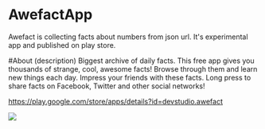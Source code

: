 # AwefactApp
Awefact is collecting facts about numbers from json url. It's experimental app and published on play store.

#About (description)
Biggest archive of daily facts. This free app gives you thousands of strange, cool, awesome facts! Browse through them and learn new things each day. Impress your friends with these facts. Long press to share facts on Facebook, Twitter and other social networks!

https://play.google.com/store/apps/details?id=devstudio.awefact

<img src = "https://lh6.ggpht.com/RH8VG4cnAbQzMtwHoGye6xLxqbB77-7HL9b9Xgwq4hezVQXVeytCyELp_c7FeJAZiqI=h310">
